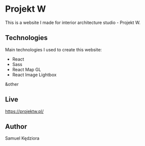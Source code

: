 # Projekt W

This is a website I made for interior architecture studio - Projekt W.

## Technologies

Main technologies I used to create this website:

- React
- Sass
- React Map GL
- React Image Lightbox

&other

## Live

https://projektw.pl/

## Author

Samuel Kędziora
